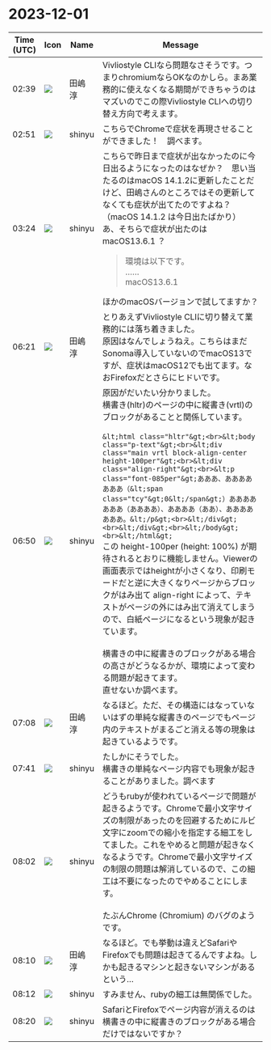# 2023-12-01

|Time (UTC)|Icon|Name|Message|
|---|---|---|---|
|02:39|![](https://secure.gravatar.com/avatar/698cc14290c3976fdd9f0a23494b87c1.jpg?s=72&d=https%3A%2F%2Fa.slack-edge.com%2Fdf10d%2Fimg%2Favatars%2Fava_0012-72.png)|田嶋　淳|Vivliostyle CLIなら問題なさそうです。つまりchromiumならOKなのかしら。まあ業務的に使えなくなる期間ができちゃうのはマズいのでこの際Vivliostyle CLIへの切り替え方向で考えます。|
|02:51|![](https://avatars.slack-edge.com/2018-04-27/354445776386_e258f5ed5ba887b08668_72.jpg)|shinyu|こちらでChromeで症状を再現させることができました！　調べます。|
|03:24|![](https://avatars.slack-edge.com/2018-04-27/354445776386_e258f5ed5ba887b08668_72.jpg)|shinyu|こちらで昨日まで症状が出なかったのに今日出るようになったのはなぜか？　思い当たるのはmacOS 14.1.2に更新したことだけど、田嶋さんのところではその更新してなくても症状が出てたのですよね？（macOS 14.1.2 は今日出たばかり）<br>あ、そちらで症状が出たのはmacOS13.6.1 ？<br><blockquote>環境は以下です。<br>……<br>macOS13.6.1</blockquote>ほかのmacOSバージョンで試してますか？|
|06:21|![](https://secure.gravatar.com/avatar/698cc14290c3976fdd9f0a23494b87c1.jpg?s=72&d=https%3A%2F%2Fa.slack-edge.com%2Fdf10d%2Fimg%2Favatars%2Fava_0012-72.png)|田嶋　淳|とりあえずVivliostyle CLIに切り替えて業務的には落ち着きました。<br>原因はなんでしょうねえ。こちらはまだSonoma導入していないのでmacOS13ですが、症状はmacOS12でも出てます。なおFirefoxだとさらにヒドいです。|
|06:50|![](https://avatars.slack-edge.com/2018-04-27/354445776386_e258f5ed5ba887b08668_72.jpg)|shinyu|原因がだいたい分かりました。<br>横書き(hltr)のページの中に縦書き(vrtl)のブロックがあることと関係しています。<br><br>```&lt;html class="hltr"&gt;<br>&lt;body class="p-text"&gt;<br>&lt;div class="main vrtl block-align-center height-100per"&gt;<br>&lt;div class="align-right"&gt;<br>&lt;p class="font-085per"&gt;あああ、あああああああ（&lt;span class="tcy"&gt;0&lt;/span&gt;）あああああああ（ああああ）、ああああ（ああ）、あああああああ。&lt;/p&gt;<br>&lt;/div&gt;<br>&lt;/div&gt;<br>&lt;/body&gt;<br>&lt;/html&gt;```<br>この height-100per (height: 100%) が期待されるとおりに機能しません。Viewerの画面表示ではheightが小さくなり、印刷モードだと逆に大きくなりページからブロックがはみ出て align-right によって、テキストがページの外にはみ出て消えてしまうので、白紙ページになるという現象が起きています。<br><br>横書きの中に縦書きのブロックがある場合の高さがどうなるかが、環境によって変わる問題が起きてます。<br>直せないか調べます。|
|07:08|![](https://secure.gravatar.com/avatar/698cc14290c3976fdd9f0a23494b87c1.jpg?s=72&d=https%3A%2F%2Fa.slack-edge.com%2Fdf10d%2Fimg%2Favatars%2Fava_0012-72.png)|田嶋　淳|なるほど。ただ、その構造にはなっていないはずの単純な縦書きのページでもページ内のテキストがまるごと消える等の現象は起きているようです。|
|07:41|![](https://avatars.slack-edge.com/2018-04-27/354445776386_e258f5ed5ba887b08668_72.jpg)|shinyu|たしかにそうでした。<br>横書きの単純なページ内容でも現象が起きることがありました。調べます|
|08:02|![](https://avatars.slack-edge.com/2018-04-27/354445776386_e258f5ed5ba887b08668_72.jpg)|shinyu|どうもrubyが使われているページで問題が起きるようです。Chromeで最小文字サイズの制限があったのを回避するためにルビ文字にzoomでの縮小を指定する細工をしてました。これをやめると問題が起きなくなるようです。Chromeで最小文字サイズの制限の問題は解消しているので、この細工は不要になったのでやめることにします。<br><br>たぶんChrome (Chromium) のバグのようです。|
|08:10|![](https://secure.gravatar.com/avatar/698cc14290c3976fdd9f0a23494b87c1.jpg?s=72&d=https%3A%2F%2Fa.slack-edge.com%2Fdf10d%2Fimg%2Favatars%2Fava_0012-72.png)|田嶋　淳|なるほど。でも挙動は違えどSafariやFirefoxでも問題は起きてるんですよね。しかも起きるマシンと起きないマシンがあるという…|
|08:12|![](https://avatars.slack-edge.com/2018-04-27/354445776386_e258f5ed5ba887b08668_72.jpg)|shinyu|すみません、rubyの細工は無関係でした。|
|08:20|![](https://avatars.slack-edge.com/2018-04-27/354445776386_e258f5ed5ba887b08668_72.jpg)|shinyu|SafariとFirefoxでページ内容が消えるのは横書きの中に縦書きのブロックがある場合だけではないですか？|
